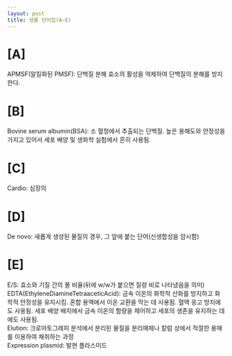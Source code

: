 ```yaml
---
layout: post
title: 생물 단어집(A~E)
---
```

# [A]  
APMSF(알킬화된 PMSF): 단백질 분해 효소의 활성을 억제하여 단백질의 분해를 방지한다.  
  
# [B]  
Bovine serum albumin(BSA): 소 혈청에서 추출되는 단백질. 높은 용해도와 안정성을 가지고 있어서 세포 배양 및 생화학 실험에서 흔히 사용됨.  
  
# [C]  
Cardio: 심장의   
  
# [D]  
De novo: 새롭게 생성된 물질의 경우, 그 앞에 붙는 단어(신생합성을 암시함)  
  
# [E]  
E/S: 효소와 기질 간의 몰 비율(뒤에 w/w가 붙으면 질량 비로 나타냈음을 의미)  
EDTA(EthyleneDiamineTetraaceticAcid): 금속 이온의 화학적 산화를 방지하고 화학적 안정성을 유지시킴. 혼합 용액에서 이온 교환을 막는 데 사용됨. 혈액 응고 방지에도 사용됨. 세포 배양 배지에서 금속 이온의 함량을 제어하고 세포의 생존을 유지하는 데에도 사용됨.  
Elution: 크로마토그래피 분석에서 분리된 물질을 분리매체나 칼럼 상에서 적절한 용매를 이용하여 채취하는 과정  
Expression plasmid: 발현 플라스미드  
  
